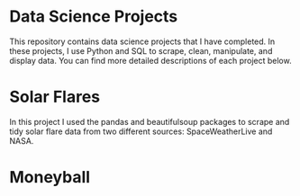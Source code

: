 # Data Science Projects

This repository contains data science projects that I have completed. In these projects, I use Python and SQL to scrape, clean, manipulate, and display data. You can
find more detailed descriptions of each project below.

# Solar Flares
In this project I used the pandas and beautifulsoup packages to scrape and tidy solar flare data from two different sources: SpaceWeatherLive and NASA. 

# Moneyball

